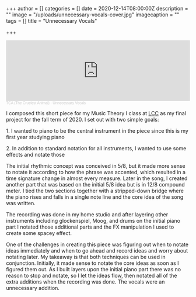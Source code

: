 +++
author = []
categories = []
date = 2020-12-14T08:00:00Z
description = ""
image = "/uploads/unnecessary-vocals-cover.jpg"
imagecaption = ""
tags = []
title = "Unnecessary Vocals"

+++
<iframe width="100%" height="166" scrolling="no" frameborder="no" allow="autoplay" src="https://w.soundcloud.com/player/?url=https%3A//api.soundcloud.com/tracks/947785252&color=%23ff5500&auto_play=false&hide_related=false&show_comments=true&show_user=true&show_reposts=false&show_teaser=true"></iframe><div style="font-size: 10px; color: #cccccc;line-break: anywhere;word-break: normal;overflow: hidden;white-space: nowrap;text-overflow: ellipsis; font-family: Interstate,Lucida Grande,Lucida Sans Unicode,Lucida Sans,Garuda,Verdana,Tahoma,sans-serif;font-weight: 100;"><a href="https://soundcloud.com/dissonantdreamland" title="TCA (The Cruelest Animal)" target="_blank" style="color: #cccccc; text-decoration: none;">TCA (The Cruelest Animal)</a> · <a href="https://soundcloud.com/dissonantdreamland/unnecessary-vocals" title="Unnecessary Vocals" target="_blank" style="color: #cccccc; text-decoration: none;">Unnecessary Vocals</a></div>

I composed this short piece for my Music Theory I class at <a href="https://www.lanecc.edu/perarts/music" target="_blank">LCC</a> as my final project for the fall term of 2020. I set out with two simple goals:

1\. I wanted to piano to be the central instrument in the piece since this is my first year studying piano

2\. In addition to standard notation for all instruments, I wanted to use some effects and notate those

The initial rhythmic concept was conceived in 5/8, but it made more sense to notate it according to how the phrase was accented, which resulted in a time signature change in almost every measure. Later in the song, I created another part that was based on the initial 5/8 idea but is in 12/8 compound meter. I tied the two sections together with a stripped-down bridge where the piano rises and falls in a single note line and the core idea of the song was written.

The recording was done in my home studio and after layering other instruments including glockenspiel, Moog, and drums on the initial piano part I notated those additional parts and the FX manipulation I used to create some spacey effect.

One of the challenges in creating this piece was figuring out when to notate ideas immediately and when to go ahead and record ideas and worry about notating later. My takeaway is that both techniques can be used in conjunction. Initially, it made sense to notate the core ideas as soon as I figured them out. As I built layers upon the initial piano part there was no reason to stop and notate, so I let the ideas flow, then notated all of the extra additions when the recording was done. The vocals were an unnecessary addition.